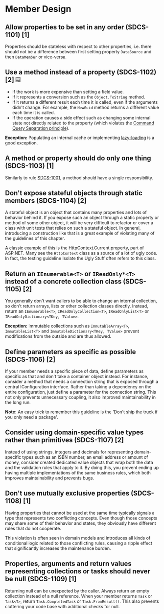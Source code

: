 # Member Design
## Allow properties to be set in any order (SDCS-1101) [1]
Properties should be stateless with respect to other properties, i.e. there should not be a difference between first setting property `DataSource` and then `DataMember` or vice-versa.

## Use a method instead of a property (SDCS-1102) [2] <img src ="Images/partlyCover.png" width="16" height="16">
* If the work is more expensive than setting a field value.
* If it represents a conversion such as the `Object.ToString` method.
* If it returns a different result each time it is called, even if the arguments didn't change. For example, the `NewGuid` method returns a different value each time it is called.
* If the operation causes a side effect such as changing some internal state not directly related to the property (which violates the [Command Query Separation principle](http://martinfowler.com/bliki/CommandQuerySeparation.html)).

**Exception:** Populating an internal cache or implementing [lazy-loading](http://www.martinfowler.com/eaaCatalog/lazyLoad.html) is a good exception.

## A method or property should do only one thing (SDCS-1103) [1]
Similarly to rule [SDCS-1001](10_ClassDesign.md#a-class-or-interface-should-have-a-single-purpose-sdcs-1001-1), a method should have a single responsibility.

## Don't expose stateful objects through static members (SDCS-1104) [2]
A stateful object is an object that contains many properties and lots of behavior behind it. If you expose such an object through a static property or method of some other object, it will be very difficult to refactor or cover a class with unit tests that relies on such a stateful object. In general, introducing a construction like that is a great example of violating many of the guidelines of this chapter.

A classic example of this is the HttpContext.Current property, part of ASP.NET. Many see the `HttpContext` class as a source of a lot of ugly code. In fact, the testing guideline Isolate the Ugly Stuff often refers to this class.

## Return an `IEnumerable<T>` or `IReadOnly*<T>` instead of a concrete collection class (SDCS-1105) [2]
You generally don't want callers to be able to change an internal collection, so don't return arrays, lists or other collection classes directly. Instead, return an `IEnumerable<T>`, `IReadOnlyCollection<T>`, `IReadOnlyList<T>` or `IReadOnlyDictionary<TKey, TValue>`.

**Exception:** Immutable collections such as `ImmutableArray<T>`, `ImmutableList<T>` and `ImmutableDictionary<TKey, TValue>` prevent modifications from the outside and are thus allowed.

## Define parameters as specific as possible (SDCS-1106) [2]
If your member needs a specific piece of data, define parameters as specific as that and don't take a container object instead. For instance, consider a method that needs a connection string that is exposed through a central IConfiguration interface. Rather than taking a dependency on the entire configuration, just define a parameter for the connection string. This not only prevents unnecessary coupling, it also improved maintainability in the long run.

**Note:** An easy trick to remember this guideline is the 'Don't ship the truck if you only need a package'.

## Consider using domain-specific value types rather than primitives (SDCS-1107) [2]
Instead of using strings, integers and decimals for representing domain-specific types such as an ISBN number, an email address or amount of money, consider created dedicated value objects that wrap both the data and the validation rules that apply to it. By doing this, you prevent ending up having multiple implementations of the same business rules, which both improves maintainability and prevents bugs.

## Don't use mutually exclusive properties (SDCS-1108) [1]
Having properties that cannot be used at the same time typically signals a type that represents two conflicting concepts. Even though those concepts may share some of their behavior and states, they obviously have different rules that do not cooperate.

This violation is often seen in domain models and introduces all kinds of conditional logic related to those conflicting rules, causing a ripple effect that significantly increases the maintenance burden.

## Properties, arguments and return values representing collections or tasks should never be null (SDCS-1109) [1]
Returning null can be unexpected by the caller. Always return an empty collection instead of a null reference. When your member returns `Task` or `Task<T>`, return `Task.CompletedTask` or `Task.FromResult()`. This also prevents cluttering your code base with additional checks for null.
